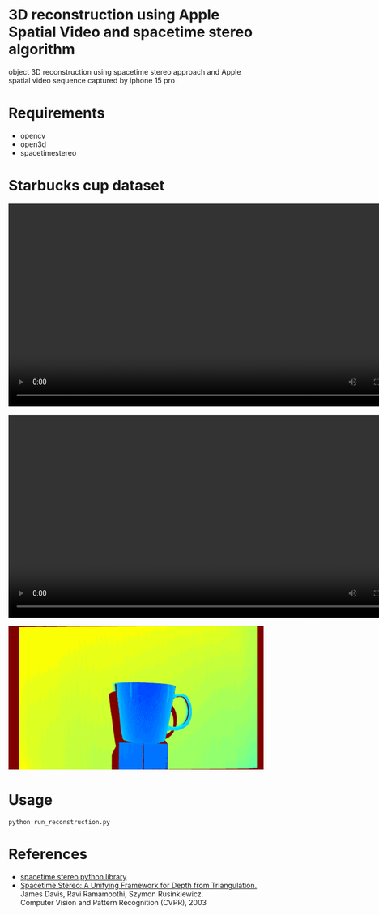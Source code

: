 # 3D reconstruction using Apple Spatial Video and spacetime stereo algorithm

object 3D reconstruction using spacetime stereo approach and Apple spatial video sequence captured by iphone 15 pro

# Requirements
 - opencv
 - open3d
 - spacetimestereo

# Starbucks cup dataset
 <video src="docs/starbucks_cup_laser.mp4" controls="controls" style="width: 800px;"> </video>

 <video src="docs/starbucks_cup_animation.mp4" controls="controls" style="width: 800px;"> </video>

 <img src="docs/starbucks_cup_disparity.png" alt="disparity map" style="width:800px;"/>


# Usage

```
python run_reconstruction.py
```

# References 
- [spacetime stereo python library](https://github.com/maximm8/spacetimestereo)
- [Spacetime Stereo: A Unifying Framework for Depth from Triangulation.](https://graphics.stanford.edu/papers/SpacetimeStereo/)  
   James Davis, Ravi Ramamoothi, Szymon Rusinkiewicz.  
Computer Vision and Pattern Recognition (CVPR), 2003  

